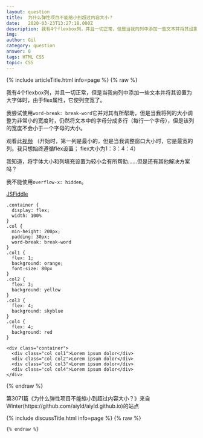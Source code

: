 ```yaml
---
layout: question
title:  为什么弹性项目不能缩小到超过内容大小？
date:   2020-03-23T13:27:18.000Z
description: 我有4个flexbox列，并且一切正常，但是当我向列中添加一些文本并将其设置为大字体时，由于flex属性，它使列变宽了。我尝试使用word-break...
img: 
author: Gil
category: question
answer: 0
tags: HTML CSS
topic: CSS
---
```

<div class="article-root">
  <div class="article">
    {% include articleTitle.html info=page %}
    {% raw %}
    <div class="article-content"><p><font style="vertical-align: inherit;"><font style="vertical-align: inherit;">我有4个flexbox列，并且一切正常，但是当我向列中添加一些文本并将其设置为大字体时，由于flex属性，它使列变宽了。</font></font></p>

<p><font style="vertical-align: inherit;"><font style="vertical-align: inherit;">我尝试使用</font></font><code>word-break: break-word</code><font style="vertical-align: inherit;"><font style="vertical-align: inherit;">它并对其有所帮助，但是当我将列的大小调整为非常小的宽度时，仍然将文本中的字母分成多行（每行一个字母），但是该列的宽度不会小于一个字母的大小。</font></font></p>

<p><font style="vertical-align: inherit;"><font style="vertical-align: inherit;">观看此</font></font><a href="http://screencast-o-matic.com/watch/cDetln1tyT" rel="noreferrer"><font style="vertical-align: inherit;"><font style="vertical-align: inherit;">视频</font></font></a><font style="vertical-align: inherit;"><font style="vertical-align: inherit;"> 
（开始时，第一列是最小的，但是当我调整窗口大小时，它是最宽的列。我只想始终遵循flex设置； flex大小为1：3：4：4）</font></font></p>

<p><font style="vertical-align: inherit;"><font style="vertical-align: inherit;">我知道，将字体大小和列填充设置为较小会有所帮助……但是还有其他解决方案吗？</font></font></p>

<p><font style="vertical-align: inherit;"><font style="vertical-align: inherit;">我不能使用</font></font><code>overflow-x: hidden</code><font style="vertical-align: inherit;"><font style="vertical-align: inherit;">。</font></font></p>

<p><a href="https://jsfiddle.net/78h8wv4o/3/" rel="noreferrer"><font style="vertical-align: inherit;"><font style="vertical-align: inherit;">JSFiddle</font></font></a></p>

<p></p><div class="snippet" data-lang="js" data-hide="false" data-console="false" data-babel="false">
<div class="snippet-code">
<pre class="snippet-code-css lang-css prettyprint-override"><code>.container {<font></font>
  display: flex;<font></font>
  width: 100%<font></font>
}<font></font>
.col {<font></font>
  min-height: 200px;<font></font>
  padding: 30px;<font></font>
  word-break: break-word<font></font>
}<font></font>
.col1 {<font></font>
  flex: 1;<font></font>
  background: orange;<font></font>
  font-size: 80px<font></font>
}<font></font>
.col2 {<font></font>
  flex: 3;<font></font>
  background: yellow<font></font>
}<font></font>
.col3 {<font></font>
  flex: 4;<font></font>
  background: skyblue<font></font>
}<font></font>
.col4 {<font></font>
  flex: 4;<font></font>
  background: red<font></font>
}</code></pre>
<pre class="snippet-code-html lang-html prettyprint-override"><code>&lt;div class="container"&gt;<font></font>
  &lt;div class="col col1"&gt;Lorem ipsum dolor&lt;/div&gt;<font></font>
  &lt;div class="col col2"&gt;Lorem ipsum dolor&lt;/div&gt;<font></font>
  &lt;div class="col col3"&gt;Lorem ipsum dolor&lt;/div&gt;<font></font>
  &lt;div class="col col4"&gt;Lorem ipsum dolor&lt;/div&gt;<font></font>
&lt;/div&gt;</code></pre>
</div>
</div>
<p></p></div>
    {% endraw %}
  </div>
  <p class="winter_mark">第3071篇《为什么弹性项目不能缩小到超过内容大小？》来自Winter(https://github.com/aiyld/aiyld.github.io)的站点</p>
  <div class="discuss-wrapper">
    {% include discussTitle.html info=page %}
    {% raw %}
    
    {% endraw %}
  </div>
<div>
